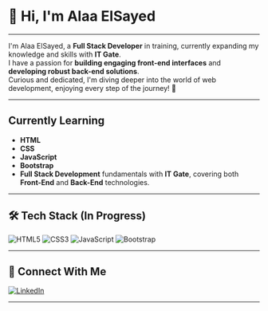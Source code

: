 # 👋 Hi, I'm Alaa ElSayed
---

I'm Alaa ElSayed, a **Full Stack Developer** in training, currently expanding my knowledge and skills with **IT Gate**.  
I have a passion for **building engaging front-end interfaces** and **developing robust back-end solutions**.  
Curious and dedicated, I'm diving deeper into the world of web development, enjoying every step of the journey! 🚀

---

##  Currently Learning
- **HTML**
- **CSS**
- **JavaScript**
- **Bootstrap**
- **Full Stack Development** fundamentals with **IT Gate**, covering both **Front-End** and **Back-End** technologies.
---

## 🛠 Tech Stack (In Progress)

![HTML5](https://img.shields.io/badge/HTML5-E34F26?style=flat-square&logo=html5&logoColor=white)
![CSS3](https://img.shields.io/badge/CSS3-1572B6?style=flat-square&logo=css3&logoColor=white)
![JavaScript](https://img.shields.io/badge/JavaScript-F7DF1E?style=flat-square&logo=javascript&logoColor=black)
![Bootstrap](https://img.shields.io/badge/Bootstrap-563D7C?style=flat-square&logo=bootstrap&logoColor=white)

---

## 🤝 Connect With Me

[![LinkedIn](https://img.shields.io/badge/LinkedIn-0A66C2?style=flat-square&logo=linkedin&logoColor=white)](https://www.linkedin.com/in/alaa-elsayed-b46027311?lipi=urn%3Ali%3Apage%3Ad_flagship3_profile_view_base_contact_details%3BlF1QWVZ0QECjTI4jzvX3wA%3D%3D)


---
